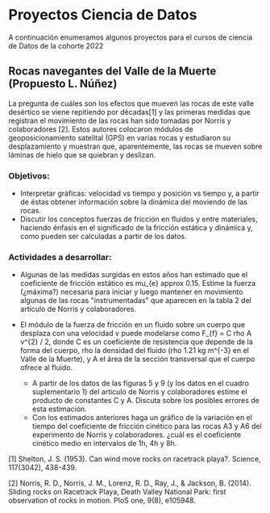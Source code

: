 # Proyectos Ciencia de Datos

A continuación enumeramos algunos proyectos para el cursos de ciencia de Datos de la cohorte 2022

## Rocas navegantes del Valle de la Muerte (Propuesto L. Núñez)
 La pregunta de cuáles son los efectos que mueven las rocas de este valle desértico se viene repitiendo por décadas[1] y las primeras medidas que registran el movimiento de las rocas han sido tomadas por Norris y colaboradores [2]. Estos autores colocaron módulos de geoposicionamiento satelital (GPS) en varias rocas y estudiaron su desplazamiento y muestran que, aparentemente, las rocas se mueven sobre láminas de hielo que se quiebran y deslizan.

### Objetivos:
- Interpretar gráficas: velocidad vs tiempo y posición vs tiempo y, a partir de éstas obtener información sobre la dinámica del moviendo de las rocas.
- Discutir los conceptos fuerzas de fricción en fluidos y entre materiales, haciendo énfasis en el significado de la fricción estática y dinámica y, como pueden ser calculadas a partir de los datos.


### Actividades a desarrollar:
+ Algunas de las medidas surgidas en estos años han estimado que el coeficiente de fricción estático es mu_{e} approx 0.15. Estime la fuerza (¿máxima?) necesaria para iniciar y luego mantener en movimiento algunas de las rocas "instrumentadas" que aparecen en la tabla 2 del artículo de Norris y colaboradores.

+ El módulo de la fuerza de fricción en un fluido sobre un cuerpo que desplaza con una velocidad v puede modelarse como F_{f} = C rho A v^{2} / 2, donde C es un coeficiente de resistencia que depende de la forma del cuerpo, rho la densidad del fluido (rho 1.21 kg m^{-3} en el Valle de la Muerte), y A el área de la sección transversal que el cuerpo ofrece al fluido.
    + A partir de los datos de las figuras 5 y 9 (y los datos en el cuadro suplementario 1) del artículo de Norris y colaboradores estime el producto de constantes C y A. Discuta sobre los posibles errores de esta estimación.
    + Con los estimados anteriores haga un gráfico de la variación en el tiempo del coeficiente de fricción cinético para las rocas A3 y A6 del experimento de Norris y colaboradores. ¿cuál es el coeficiente cinético medio en intervalos de 1h, 4h y 8h.

[1] Shelton, J. S. (1953). Can wind move rocks on racetrack playa?. Science, 117(3042), 438-439.

[2] Norris, R. D., Norris, J. M., Lorenz, R. D., Ray, J., & Jackson, B. (2014). Sliding rocks on Racetrack Playa, Death Valley National Park: first observation of rocks in motion. PloS one, 9(8), e105948.
